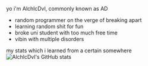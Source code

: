yo i'm AlchlcDvl, commonly known as AD
- random programmer on the verge of breaking apart
- learning random shit for fun
- broke uni student with too much free time
- vibin with multiple disorders

my stats which i learned from a certain somewhere
![AlchlcDvl's GitHub stats](https://github-readme-stats.vercel.app/api?username=AlchlcDvl&show_icons=true&theme=dark)
